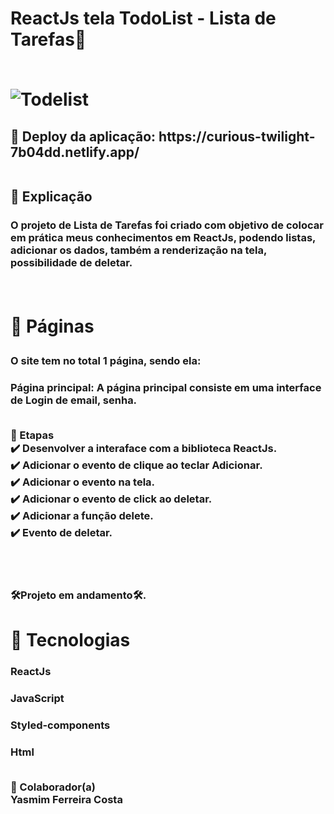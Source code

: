 <h1> ReactJs tela TodoList - Lista de Tarefas📰 <br>
<br>

![Todelist](https://user-images.githubusercontent.com/97356148/189931748-8585aadc-83af-487c-a73c-da15988b64a9.png)

<h2>🚀 Deploy da aplicação: https://curious-twilight-7b04dd.netlify.app/


<br>📄 Explicação

<h3>O projeto de Lista de Tarefas foi criado com objetivo de colocar em prática meus conhecimentos em ReactJs, podendo listas, adicionar os dados, também a renderização na tela, possibilidade de deletar.

<br><h1>📁 Páginas

<h3>O site tem no total 1 página, sendo ela:

<h3>Página principal: A página principal consiste em uma interface de Login de email, senha.

<br>🎯 Etapas
<br>✔️ Desenvolver a interaface com a biblioteca ReactJs.
<br>✔️ Adicionar o evento de clique ao teclar Adicionar.
<br>✔️ Adicionar o evento na tela.
<br>✔️ Adicionar o evento de click ao deletar.
<br>✔️ Adicionar a função delete.
<br>✔️ Evento de deletar.

  
<br>

<br>🛠Projeto em andamento🛠.

<h1>🚀 Tecnologias
<br><h3>ReactJs
<br><h3>JavaScript
<br><h3>Styled-components
<br><h3>Html

<br>🤝 Colaborador(a)
 <br>Yasmim Ferreira Costa

